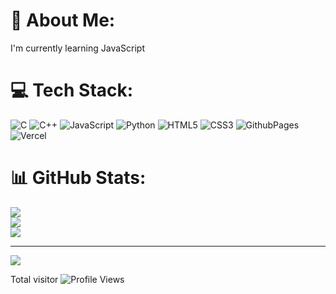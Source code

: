 # 💫 About Me:
I'm currently learning JavaScript 


# 💻 Tech Stack:
![C](https://img.shields.io/badge/c-%2300599C.svg?style=for-the-badge&logo=c&logoColor=white) ![C++](https://img.shields.io/badge/c++-%2300599C.svg?style=for-the-badge&logo=c%2B%2B&logoColor=white) ![JavaScript](https://img.shields.io/badge/javascript-%23323330.svg?style=for-the-badge&logo=javascript&logoColor=%23F7DF1E) ![Python](https://img.shields.io/badge/python-3670A0?style=for-the-badge&logo=python&logoColor=ffdd54) ![HTML5](https://img.shields.io/badge/html5-%23E34F26.svg?style=for-the-badge&logo=html5&logoColor=white) ![CSS3](https://img.shields.io/badge/css3-%231572B6.svg?style=for-the-badge&logo=css3&logoColor=white) ![GithubPages](https://img.shields.io/badge/github%20pages-121013?style=for-the-badge&logo=github&logoColor=white) ![Vercel](https://img.shields.io/badge/vercel-%23000000.svg?style=for-the-badge&logo=vercel&logoColor=white)
# 📊 GitHub Stats:
![](https://github-readme-stats.vercel.app/api?username=youknowmeright&theme=dark&hide_border=true&include_all_commits=false&count_private=false)<br/>
![](https://github-readme-streak-stats.herokuapp.com/?user=youknowmeright&theme=dark&hide_border=true)<br/>
![](https://github-readme-stats.vercel.app/api/top-langs/?username=youknowmeright&theme=dark&hide_border=true&include_all_commits=false&count_private=false&layout=compact)

---
[![](https://visitcount.itsvg.in/api?id=youknowmeright&icon=0&color=12)](https://visitcount.itsvg.in)

<!-- Proudly created with GPRM ( https://gprm.itsvg.in ) -->
Total visitor ![Profile Views](https://komarev.com/ghpvc/?username=youknowmeright&color=blue&style=flat-square)

